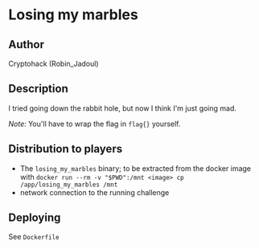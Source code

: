 # Losing my marbles

## Author

Cryptohack (Robin_Jadoul)

## Description

I tried going down the rabbit hole, but now I think I'm just going mad.

*Note:* You'll have to wrap the flag in `flag{}` yourself.

## Distribution to players

- The `losing_my_marbles` binary; to be extracted from the docker image with `docker run --rm -v "$PWD":/mnt <image> cp /app/losing_my_marbles /mnt`
- network connection to the running challenge

## Deploying

See `Dockerfile`

